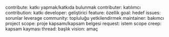contribute: katkı yapmak/katkıda bulunmak
contributer: katılımcı
contribution: katkı
developer: geliştirici
feature: özellik
goal: hedef
issues: sorunlar
leverage community: topluluğu yetkilendirmek
maintainer: bakımcı
project scope: proje kapsamı/kapsam belgesi
request: istem
scope creep: kapsam kayması
thread: başlık
vision: amaç
